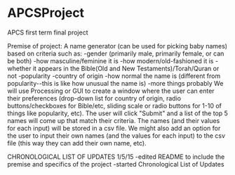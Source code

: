 APCSProject
===========

APCS first term final project

Premise of project:
  A name generator (can be used for picking baby names) based on criteria such as:
    -gender (primarily male, primarily female, or can be both)
    -how masculine/feminine it is
    -how modern/old-fashioned it is
    -whether it appears in the Bible(Old and New Testaments)/Torah/Quran or not
    -popularity
    -country of origin
    -how normal the name is (different from popularity--this is like how unusual the name is)
    -more things probably 
  We will use Processing or GUI to create a window where the user can enter their preferences (drop-down list for country of origin, radio buttons/checkboxes for Bible/etc, sliding scale or radio buttons for 1-10 of things like popularity, etc). The user will click "Submit" and a list of the top 5 names will come up that match their criteria. The names (and their values for each input) will be stored in a csv file. 
  We might also add an option for the user to input their own names (and the values for each input) to the csv file (this way they can add their own name, etc).
  
CHRONOLOGICAL LIST OF UPDATES
1/5/15
  -edited README to include the premise and specifics of the project
  -started Chronological List of Updates
